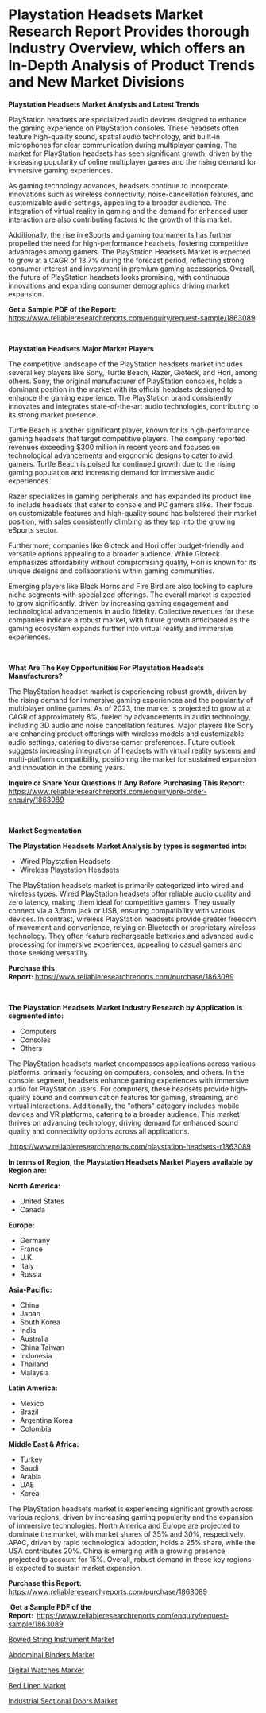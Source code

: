 <p><h1>Playstation Headsets Market Research Report Provides thorough Industry Overview, which offers an In-Depth Analysis of Product Trends and New Market Divisions</h1></p><p><strong>Playstation Headsets Market Analysis and Latest Trends</strong></p>
<p><p>PlayStation headsets are specialized audio devices designed to enhance the gaming experience on PlayStation consoles. These headsets often feature high-quality sound, spatial audio technology, and built-in microphones for clear communication during multiplayer gaming. The market for PlayStation headsets has seen significant growth, driven by the increasing popularity of online multiplayer games and the rising demand for immersive gaming experiences. </p><p>As gaming technology advances, headsets continue to incorporate innovations such as wireless connectivity, noise-cancellation features, and customizable audio settings, appealing to a broader audience. The integration of virtual reality in gaming and the demand for enhanced user interaction are also contributing factors to the growth of this market. </p><p>Additionally, the rise in eSports and gaming tournaments has further propelled the need for high-performance headsets, fostering competitive advantages among gamers. The PlayStation Headsets Market is expected to grow at a CAGR of 13.7% during the forecast period, reflecting strong consumer interest and investment in premium gaming accessories. Overall, the future of PlayStation headsets looks promising, with continuous innovations and expanding consumer demographics driving market expansion.</p></p>
<p><strong>Get a Sample PDF of the Report:&nbsp;</strong> <a href="https://www.reliableresearchreports.com/enquiry/request-sample/1863089?utm_campaign=83&utm_medium=2&utm_source=Github&utm_content=ia&utm_term=07022025&utm_id=playstation-headsets">https://www.reliableresearchreports.com/enquiry/request-sample/1863089</a></p>
<p>&nbsp;</p>
<p><strong>Playstation Headsets Major Market Players</strong></p>
<p><p>The competitive landscape of the PlayStation headsets market includes several key players like Sony, Turtle Beach, Razer, Gioteck, and Hori, among others. Sony, the original manufacturer of PlayStation consoles, holds a dominant position in the market with its official headsets designed to enhance the gaming experience. The PlayStation brand consistently innovates and integrates state-of-the-art audio technologies, contributing to its strong market presence.</p><p>Turtle Beach is another significant player, known for its high-performance gaming headsets that target competitive players. The company reported revenues exceeding $300 million in recent years and focuses on technological advancements and ergonomic designs to cater to avid gamers. Turtle Beach is poised for continued growth due to the rising gaming population and increasing demand for immersive audio experiences.</p><p>Razer specializes in gaming peripherals and has expanded its product line to include headsets that cater to console and PC gamers alike. Their focus on customizable features and high-quality sound has bolstered their market position, with sales consistently climbing as they tap into the growing eSports sector.</p><p>Furthermore, companies like Gioteck and Hori offer budget-friendly and versatile options appealing to a broader audience. While Gioteck emphasizes affordability without compromising quality, Hori is known for its unique designs and collaborations within gaming communities.</p><p>Emerging players like Black Horns and Fire Bird are also looking to capture niche segments with specialized offerings. The overall market is expected to grow significantly, driven by increasing gaming engagement and technological advancements in audio fidelity. Collective revenues for these companies indicate a robust market, with future growth anticipated as the gaming ecosystem expands further into virtual reality and immersive experiences.</p></p>
<p>&nbsp;</p>
<p><strong>What Are The Key Opportunities For Playstation Headsets Manufacturers?</strong></p>
<p><p>The PlayStation headset market is experiencing robust growth, driven by the rising demand for immersive gaming experiences and the popularity of multiplayer online games. As of 2023, the market is projected to grow at a CAGR of approximately 8%, fueled by advancements in audio technology, including 3D audio and noise cancellation features. Major players like Sony are enhancing product offerings with wireless models and customizable audio settings, catering to diverse gamer preferences. Future outlook suggests increasing integration of headsets with virtual reality systems and multi-platform compatibility, positioning the market for sustained expansion and innovation in the coming years.</p></p>
<p><strong>Inquire or Share Your Questions If Any Before Purchasing This Report:</strong> <a href="https://www.reliableresearchreports.com/enquiry/pre-order-enquiry/1863089?utm_campaign=83&utm_medium=2&utm_source=Github&utm_content=ia&utm_term=07022025&utm_id=playstation-headsets">https://www.reliableresearchreports.com/enquiry/pre-order-enquiry/1863089</a></p>
<p>&nbsp;</p>
<p><strong>Market Segmentation</strong></p>
<p><strong>The Playstation Headsets Market Analysis by types is segmented into:</strong></p>
<p><ul><li>Wired Playstation Headsets</li><li>Wireless Playstation Headsets</li></ul></p>
<p><p>The PlayStation headsets market is primarily categorized into wired and wireless types. Wired PlayStation headsets offer reliable audio quality and zero latency, making them ideal for competitive gamers. They usually connect via a 3.5mm jack or USB, ensuring compatibility with various devices. In contrast, wireless PlayStation headsets provide greater freedom of movement and convenience, relying on Bluetooth or proprietary wireless technology. They often feature rechargeable batteries and advanced audio processing for immersive experiences, appealing to casual gamers and those seeking versatility.</p></p>
<p><strong>Purchase this Report:&nbsp;</strong><a href="https://www.reliableresearchreports.com/purchase/1863089?utm_campaign=83&utm_medium=2&utm_source=Github&utm_content=ia&utm_term=07022025&utm_id=playstation-headsets">https://www.reliableresearchreports.com/purchase/1863089</a></p>
<p>&nbsp;</p>
<p><strong>The Playstation Headsets Market Industry Research by Application is segmented into:</strong></p>
<p><ul><li>Computers</li><li>Consoles</li><li>Others</li></ul></p>
<p><p>The PlayStation headsets market encompasses applications across various platforms, primarily focusing on computers, consoles, and others. In the console segment, headsets enhance gaming experiences with immersive audio for PlayStation users. For computers, these headsets provide high-quality sound and communication features for gaming, streaming, and virtual interactions. Additionally, the "others" category includes mobile devices and VR platforms, catering to a broader audience. This market thrives on advancing technology, driving demand for enhanced sound quality and connectivity options across all applications.</p></p>
<p><a href="https://www.reliableresearchreports.com/playstation-headsets-r1863089?utm_campaign=83&utm_medium=2&utm_source=Github&utm_content=ia&utm_term=07022025&utm_id=playstation-headsets">&nbsp;https://www.reliableresearchreports.com/playstation-headsets-r1863089</a></p>
<p><strong>In terms of Region, the Playstation Headsets Market Players available by Region are:</strong></p>
<p>
    <p> <strong> North America: </strong>
        <ul>
            <li>United States</li>
            <li>Canada</li>
        </ul>
        </p> 
    <p> <strong> Europe: </strong>
        <ul>
            <li>Germany</li>
            <li>France</li>
            <li>U.K.</li>
            <li>Italy</li>
            <li>Russia</li>
        </ul>
        </p> 
    <p> <strong> Asia-Pacific: </strong>
        <ul>
            <li>China</li>
            <li>Japan</li>
            <li>South Korea</li>
            <li>India</li>
            <li>Australia</li>
            <li>China Taiwan</li>
            <li>Indonesia</li>
            <li>Thailand</li>
            <li>Malaysia</li>
        </ul>
        </p> 
    <p> <strong> Latin America: </strong>
        <ul>
            <li>Mexico</li>
            <li>Brazil</li>
            <li>Argentina Korea</li>
            <li>Colombia</li>
        </ul>
        </p> 
    <p> <strong> Middle East & Africa: </strong>
        <ul>
            <li>Turkey</li>
            <li>Saudi</li>
            <li>Arabia</li>
            <li>UAE</li>
            <li>Korea</li>
        </ul>
    </p>
    </p>
<p><p>The PlayStation headsets market is experiencing significant growth across various regions, driven by increasing gaming popularity and the expansion of immersive technologies. North America and Europe are projected to dominate the market, with market shares of 35% and 30%, respectively. APAC, driven by rapid technological adoption, holds a 25% share, while the USA contributes 20%. China is emerging with a growing presence, projected to account for 15%. Overall, robust demand in these key regions is expected to sustain market expansion.</p></p>
<p><strong>Purchase this Report: </strong><a href="https://www.reliableresearchreports.com/purchase/1863089?utm_campaign=83&utm_medium=2&utm_source=Github&utm_content=ia&utm_term=07022025&utm_id=playstation-headsets">https://www.reliableresearchreports.com/purchase/1863089</a></p>
<p>&nbsp;<strong>Get a Sample PDF of the Report:&nbsp;&nbsp;</strong><a href="https://www.reliableresearchreports.com/enquiry/request-sample/1863089?utm_campaign=83&utm_medium=2&utm_source=Github&utm_content=ia&utm_term=07022025&utm_id=playstation-headsets">https://www.reliableresearchreports.com/enquiry/request-sample/1863089</a></p>
<p><strong></strong></p>
<p><p><a href="https://github.com/phephezxnf/Market-Research-Report-List-1/blob/main/bowed-string-instrument-market.md?utm_campaign=83&utm_medium=2&utm_source=Github&utm_content=ia&utm_term=07022025&utm_id=playstation-headsets">Bowed String Instrument Market</a></p><p><a href="https://github.com/slmagaddam/Market-Research-Report-List-1/blob/main/abdominal-binders-market.md?utm_campaign=83&utm_medium=2&utm_source=Github&utm_content=ia&utm_term=07022025&utm_id=playstation-headsets">Abdominal Binders Market</a></p><p><a href="https://github.com/moazugavate/Market-Research-Report-List-1/blob/main/digital-watches-market.md?utm_campaign=83&utm_medium=2&utm_source=Github&utm_content=ia&utm_term=07022025&utm_id=playstation-headsets">Digital Watches Market</a></p><p><a href="https://github.com/iroldilom/Market-Research-Report-List-1/blob/main/bed-linen-market.md?utm_campaign=83&utm_medium=2&utm_source=Github&utm_content=ia&utm_term=07022025&utm_id=playstation-headsets">Bed Linen Market</a></p><p><a href="https://github.com/watzondechao/Market-Research-Report-List-1/blob/main/industrial-sectional-doors-market.md?utm_campaign=83&utm_medium=2&utm_source=Github&utm_content=ia&utm_term=07022025&utm_id=playstation-headsets">Industrial Sectional Doors Market</a></p></p>